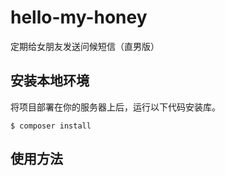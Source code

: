 # hello-my-honey
定期给女朋友发送问候短信（直男版）

## 安装本地环境

将项目部署在你的服务器上后，运行以下代码安装库。
```shell
$ composer install
```

## 使用方法